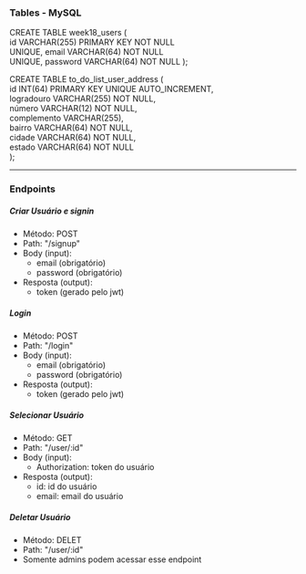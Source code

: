 ### Tables - MySQL

CREATE TABLE week18_users ( <br>
id VARCHAR(255) PRIMARY KEY NOT NULL <br>
UNIQUE, email VARCHAR(64) NOT NULL <br>
UNIQUE, password VARCHAR(64) NOT NULL );<br>

CREATE TABLE to_do_list_user_address ( <br>
id INT(64) PRIMARY KEY UNIQUE AUTO_INCREMENT, <br>
logradouro VARCHAR(255) NOT NULL, <br>
número VARCHAR(12) NOT NULL, <br>
complemento VARCHAR(255), <br>
bairro VARCHAR(64) NOT NULL, <br>
cidade VARCHAR(64) NOT NULL, <br>
estado VARCHAR(64) NOT NULL <br>
); <br>

***
### Endpoints

##### Criar Usuário e signin
- Método: POST <br>
- Path: "/signup" <br>
- Body (input): <br>
    - email (obrigatório)
    - password (obrigatório)
- Resposta (output): <br>
    - token (gerado pelo jwt) <br>

##### Login
- Método: POST <br>
- Path: "/login" <br>
- Body (input): <br>
    - email (obrigatório)
    - password (obrigatório)
- Resposta (output): <br>
    - token (gerado pelo jwt) <br>

##### Selecionar Usuário
- Método: GET <br>
- Path: "/user/:id" <br>
- Body (input): <br>
    - Authorization: token do usuário
- Resposta (output): <br>
    - id: id do usuário <br>
    - email: email do usuário <br>

##### Deletar Usuário
- Método: DELET <br>
- Path: "/user/:id" <br>
- Somente admins podem acessar esse endpoint